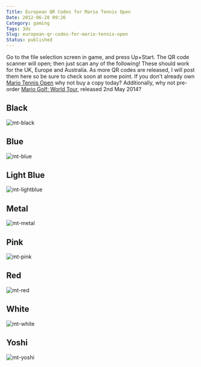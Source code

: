 ```yaml
---
Title: European QR Codes for Mario Tennis Open
Date: 2012-06-28 09:26
Category: gaming
Tags: 3ds
Slug: european-qr-codes-for-mario-tennis-open
Status: published
---
```

Go to the file selection screen in game, and press Up+Start. The QR code scanner will open; then just scan any of the following! These should work for the UK, Europe and Australia. As more QR codes are released, I will post them here so be sure to check soon at some point. If you don't already own [Mario Tennis Open](http://www.amazon.co.uk/gp/product/B007EMRJ8I/ref=as_li_ss_tl?ie=UTF8&tag=geekyjames-21&linkCode=as2&camp=1634&creative=19450&creativeASIN=B007EMRJ8I) why not buy a copy today? Additionally, why not pre-order [Mario Golf: World Tour](http://www.amazon.co.uk/dp/B00BG4R0JI?tag=geekyjames-21), released 2nd May 2014?

Black
-----

![mt-black](/images/mt-black.jpg)

Blue
----

![mt-blue](https://jamesleighton.files.wordpress.com/2016/11/mt-blue.png)

Light Blue
----------

![mt-lightblue](https://jamesleighton.files.wordpress.com/2016/11/mt-lightblue.png)

Metal
-----

![mt-metal](https://jamesleighton.files.wordpress.com/2016/11/mt-metal.png)

Pink
----

![mt-pink](https://jamesleighton.files.wordpress.com/2016/11/mt-pink.jpg)

Red
---

![mt-red](/images/mt-red.jpg)

White
-----

![mt-white](/images/mt-white.png)

Yoshi
----

![mt-yoshi](/images/mt-yoshi.jpg)